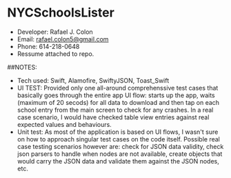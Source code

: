 # NYCSchoolsLister
* Developer: Rafael J. Colon
* Email: rafael.colon5@gmail.com
* Phone: 614-218-0648
* Ressume attached to repo.

##NOTES:
 * Tech used: Swift, Alamofire, SwiftyJSON, Toast_Swift
 * UI TEST: Provided only one all-around comprehenssive test cases that basically goes through the entire app UI flow: starts up the app, waits (maximum of 20 secods) for all data to download and then tap on each school entry from the main screen to check for any crashes.  In a real case scenario, I would have checked table view entries against real expected values and behaviours. 
 * Unit test: As most of the application is based on UI flows, I wasn't sure on how to approach singular test cases on the code itself.  Possible real case testing scenarios however are: check for JSON data validity, check json parsers to handle when nodes are not available, create objects that would carry the JSON data and validate them against the JSON nodes, etc.
